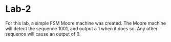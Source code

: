 # Lab-2
For this lab, a simple FSM Moore machine was created. The Moore machine will detect the sequence 1001, and output a 1 when it does so. Any other sequence will cause an output of 0.
